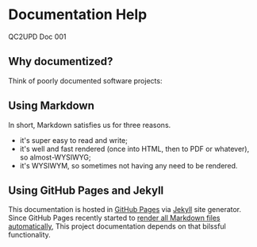 # Documentation Help

QC2UPD Doc 001

## Why documentized?

Think of poorly documented software projects:

## Using Markdown

In short, Markdown satisfies us for three reasons.

* it's super easy to read and write;
* it's well and fast rendered (once into HTML, then to PDF or whatever), so almost-WYSIWYG;
* it's WYSIWYM, so sometimes not having any need to be rendered.

## Using GitHub Pages and Jekyll

This documentation is hosted in [GitHub Pages](https://pages.github.com) via [Jekyll](https://help.github.com/articles/about-github-pages-and-jekyll/) site generator. Since GitHub Pages recently started to [render all Markdown files automatically](https://github.com/blog/2289-publishing-with-github-pages-now-as-easy-as-1-2-3), This project documentation depends on that bilssful functionality.
